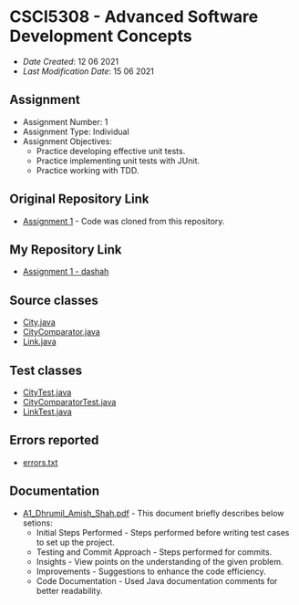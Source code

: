 # CSCI5308 - Advanced Software Development Concepts
* *Date Created*: 12 06 2021
* *Last Modification Date*: 15 06 2021

## Assignment
* Assignment Number: 1
* Assignment Type: Individual
* Assignment Objectives:
    * Practice developing effective unit tests.
    * Practice implementing unit tests with JUnit.
    * Practice working with TDD.
    
## Original Repository Link
* [Assignment 1](https://git.cs.dal.ca/courses/2021-summer/csci-5308/assignment1/ronnie) - Code was cloned from this repository.

## My Repository Link
* [Assignment 1 - dashah](https://git.cs.dal.ca/courses/2021-summer/csci-5308/assignment1/dashah)

## Source classes
* [City.java](https://git.cs.dal.ca/courses/2021-summer/csci-5308/assignment1/dashah/-/blob/master/src/City.java)
* [CityComparator.java](https://git.cs.dal.ca/courses/2021-summer/csci-5308/assignment1/dashah/-/blob/master/src/CityComparator.java)
* [Link.java](https://git.cs.dal.ca/courses/2021-summer/csci-5308/assignment1/dashah/-/blob/master/src/Link.java)

## Test classes
* [CityTest.java](https://git.cs.dal.ca/courses/2021-summer/csci-5308/assignment1/dashah/-/blob/master/test/CityTest.java)
* [CityComparatorTest.java](https://git.cs.dal.ca/courses/2021-summer/csci-5308/assignment1/dashah/-/blob/master/test/CityTest.java)
* [LinkTest.java](https://git.cs.dal.ca/courses/2021-summer/csci-5308/assignment1/dashah/-/blob/master/test/CityTest.java)

## Errors reported
* [errors.txt](https://git.cs.dal.ca/courses/2021-summer/csci-5308/assignment1/dashah/-/blob/master/docs/errors.txt)

## Documentation
* [A1_Dhrumil_Amish_Shah.pdf](https://git.cs.dal.ca/courses/2021-summer/csci-5308/assignment1/dashah/-/blob/master/docs/A1_Dhrumil_Amish_shah.pdf) - This document briefly describes below setions:
    * Initial Steps Performed - Steps performed before writing test cases to set up the project.
    * Testing and Commit Approach - Steps performed for commits.
    * Insights - View points on the understanding of the given problem.
    * Improvements - Suggestions to enhance the code efficiency.
    * Code Documentation - Used Java documentation comments for better readability.